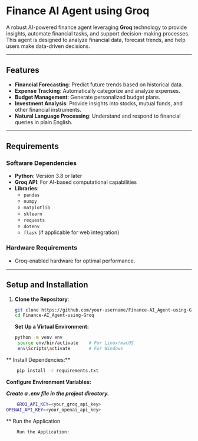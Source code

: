 # Finance AI Agent using Groq

A robust AI-powered finance agent leveraging **Groq** technology to provide insights, automate financial tasks, and support decision-making processes. This agent is designed to analyze financial data, forecast trends, and help users make data-driven decisions.

---

## Features
- **Financial Forecasting**: Predict future trends based on historical data.
- **Expense Tracking**: Automatically categorize and analyze expenses.
- **Budget Management**: Generate personalized budget plans.
- **Investment Analysis**: Provide insights into stocks, mutual funds, and other financial instruments.
- **Natural Language Processing**: Understand and respond to financial queries in plain English.

---

## Requirements
### Software Dependencies
- **Python**: Version 3.8 or later
- **Groq API**: For AI-based computational capabilities
- **Libraries**:
  - `pandas`
  - `numpy`
  - `matplotlib`
  - `sklearn`
  - `requests`
  - `dotenv`
  - `flask` (if applicable for web integration)

### Hardware Requirements
- Groq-enabled hardware for optimal performance.

---

## Setup and Installation
1. **Clone the Repository**:
   ```bash
   git clone https://github.com/your-username/Finance-AI_Agent-using-Groq.git
   cd Finance-AI_Agent-using-Groq
   ```

   **Set Up a Virtual Environment:**
   ```bash
   python -m venv env
    source env/bin/activate    # For Linux/macOS
    env\Scripts\activate       # For Windows
    ```
** Install Dependencies:**
```bash
    pip install -r requirements.txt
```
**Configure Environment Variables:**

***Create a .env file in the project directory.***
```bash
    GROQ_API_KEY=<your_groq_api_key>
OPENAI_API_KEY=<your_openai_api_key>
```
** Run the Application
```bash
    Run the Application:
```



